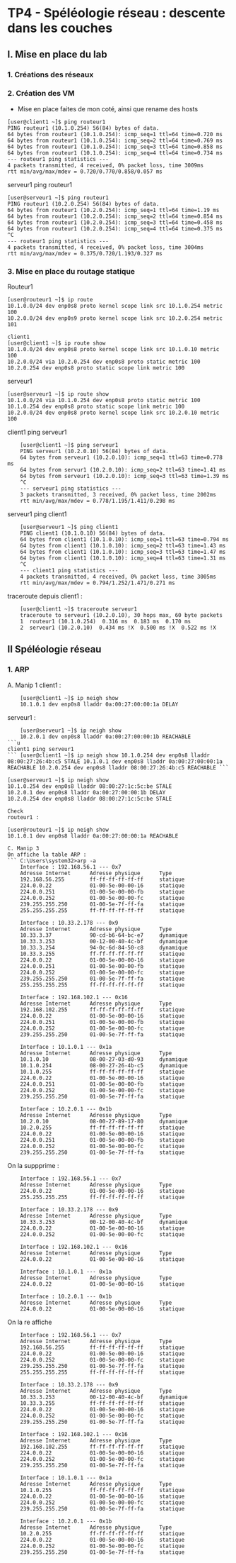 # TP4 - Spéléologie réseau : descente dans les couches

## I. Mise en place du lab
### 1. Créations des réseaux
### 2. Création des VM

* Mise en place faites de mon coté, ainsi que rename des hosts
```
[user@client1 ~]$ ping routeur1
PING routeur1 (10.1.0.254) 56(84) bytes of data.
64 bytes from routeur1 (10.1.0.254): icmp_seq=1 ttl=64 time=0.720 ms
64 bytes from routeur1 (10.1.0.254): icmp_seq=2 ttl=64 time=0.769 ms
64 bytes from routeur1 (10.1.0.254): icmp_seq=3 ttl=64 time=0.858 ms
64 bytes from routeur1 (10.1.0.254): icmp_seq=4 ttl=64 time=0.734 ms
--- routeur1 ping statistics ---
4 packets transmitted, 4 received, 0% packet loss, time 3009ms
rtt min/avg/max/mdev = 0.720/0.770/0.858/0.057 ms
```
 serveur1 ping routeur1
 ```
[user@serveur1 ~]$ ping routeur1
PING routeur1 (10.2.0.254) 56(84) bytes of data.
64 bytes from routeur1 (10.2.0.254): icmp_seq=1 ttl=64 time=1.19 ms
64 bytes from routeur1 (10.2.0.254): icmp_seq=2 ttl=64 time=0.854 ms
64 bytes from routeur1 (10.2.0.254): icmp_seq=3 ttl=64 time=0.458 ms
64 bytes from routeur1 (10.2.0.254): icmp_seq=4 ttl=64 time=0.375 ms
^C
--- routeur1 ping statistics ---
4 packets transmitted, 4 received, 0% packet loss, time 3004ms
rtt min/avg/max/mdev = 0.375/0.720/1.193/0.327 ms
```
### 3. Mise en place du routage statique
Routeur1
```
[user@routeur1 ~]$ ip route
10.1.0.0/24 dev enp0s8 proto kernel scope link src 10.1.0.254 metric 100
10.2.0.0/24 dev enp0s9 proto kernel scope link src 10.2.0.254 metric 101
```
```
client1
[user@client1 ~]$ ip route show
10.1.0.0/24 dev enp0s8 proto kernel scope link src 10.1.0.10 metric 100
10.2.0.0/24 via 10.2.0.254 dev enp0s8 proto static metric 100
10.2.0.254 dev enp0s8 proto static scope link metric 100
```
serveur1
```
[user@serveur1 ~]$ ip route show
10.1.0.0/24 via 10.1.0.254 dev enp0s8 proto static metric 100
10.1.0.254 dev enp0s8 proto static scope link metric 100
10.2.0.0/24 dev enp0s8 proto kernel scope link src 10.2.0.10 metric 100
```
client1 ping serveur1
```
    [user@client1 ~]$ ping serveur1
    PING serveur1 (10.2.0.10) 56(84) bytes of data.
    64 bytes from serveur1 (10.2.0.10): icmp_seq=1 ttl=63 time=0.778 ms
    64 bytes from servur1 (10.2.0.10): icmp_seq=2 ttl=63 time=1.41 ms
    64 bytes from serveur1 (10.2.0.10): icmp_seq=3 ttl=63 time=1.39 ms
    ^C
    --- serveur1 ping statistics ---
    3 packets transmitted, 3 received, 0% packet loss, time 2002ms
    rtt min/avg/max/mdev = 0.778/1.195/1.411/0.298 ms 
```
serveur1 ping client1
```
    [user@serveur1 ~]$ ping client1
    PING client1 (10.1.0.10) 56(84) bytes of data.
    64 bytes from client1 (10.1.0.10): icmp_seq=1 ttl=63 time=0.794 ms
    64 bytes from client1 (10.1.0.10): icmp_seq=2 ttl=63 time=1.43 ms
    64 bytes from client1 (10.1.0.10): icmp_seq=3 ttl=63 time=1.47 ms
    64 bytes from client1 (10.1.0.10): icmp_seq=4 ttl=63 time=1.31 ms
    ^C
    --- client1 ping statistics ---
    4 packets transmitted, 4 received, 0% packet loss, time 3005ms
    rtt min/avg/max/mdev = 0.794/1.252/1.471/0.271 ms
```
traceroute depuis client1 :
```
    [user@client1 ~]$ traceroute serveur1
    traceroute to serveur1 (10.2.0.10), 30 hops max, 60 byte packets
    1  routeur1 (10.1.0.254)  0.316 ms  0.183 ms  0.170 ms
    2  serveur1 (10.2.0.10)  0.434 ms !X  0.500 ms !X  0.522 ms !X
```
## II Spéléologie réseau
### 1. ARP
A. Manip 1
client1 :
```
    [user@client1 ~]$ ip neigh show
    10.1.0.1 dev enp0s8 lladdr 0a:00:27:00:00:1a DELAY
```
serveur1 : 
```
    [user@serveur1 ~]$ ip neigh show
    10.2.0.1 dev enp0s8 lladdr 0a:00:27:00:00:1b REACHABLE
```u
client1 ping serveur1 
``` [user@client1 ~]$ ip neigh show 10.1.0.254 dev enp0s8 lladdr 08:00:27:26:4b:c5 STALE 10.1.0.1 dev enp0s8 lladdr 0a:00:27:00:00:1a REACHABLE 10.2.0.254 dev enp0s8 lladdr 08:00:27:26:4b:c5 REACHABLE ```

```
    [user@serveur1 ~]$ ip neigh show
    10.1.0.254 dev enp0s8 lladdr 08:00:27:1c:5c:be STALE
    10.2.0.1 dev enp0s8 lladdr 0a:00:27:00:00:1b DELAY
    10.2.0.254 dev enp0s8 lladdr 08:00:27:1c:5c:be STALE
```
Check
routeur1 :
```
    [user@routeur1 ~]$ ip neigh show
    10.1.0.1 dev enp0s8 lladdr 0a:00:27:00:00:1a REACHABLE
```
C. Manip 3
On affiche la table ARP :
``` C:\Users\system32>arp -a
    Interface : 192.168.56.1 --- 0x7
    Adresse Internet      Adresse physique      Type
    192.168.56.255        ff-ff-ff-ff-ff-ff     statique
    224.0.0.22            01-00-5e-00-00-16     statique
    224.0.0.251           01-00-5e-00-00-fb     statique
    224.0.0.252           01-00-5e-00-00-fc     statique
    239.255.255.250       01-00-5e-7f-ff-fa     statique
    255.255.255.255       ff-ff-ff-ff-ff-ff     statique

    Interface : 10.33.2.178 --- 0x9
    Adresse Internet      Adresse physique      Type
    10.33.3.37            90-cd-b6-64-bc-e7     dynamique
    10.33.3.253           00-12-00-40-4c-bf     dynamique
    10.33.3.254           94-0c-6d-84-50-c8     dynamique
    10.33.3.255           ff-ff-ff-ff-ff-ff     statique
    224.0.0.22            01-00-5e-00-00-16     statique
    224.0.0.251           01-00-5e-00-00-fb     statique
    224.0.0.252           01-00-5e-00-00-fc     statique
    239.255.255.250       01-00-5e-7f-ff-fa     statique
    255.255.255.255       ff-ff-ff-ff-ff-ff     statique

    Interface : 192.168.102.1 --- 0x16
    Adresse Internet      Adresse physique      Type
    192.168.102.255       ff-ff-ff-ff-ff-ff     statique
    224.0.0.22            01-00-5e-00-00-16     statique
    224.0.0.251           01-00-5e-00-00-fb     statique
    224.0.0.252           01-00-5e-00-00-fc     statique
    239.255.255.250       01-00-5e-7f-ff-fa     statique

    Interface : 10.1.0.1 --- 0x1a
    Adresse Internet      Adresse physique      Type
    10.1.0.10             08-00-27-03-d0-93     dynamique
    10.1.0.254            08-00-27-26-4b-c5     dynamique
    10.1.0.255            ff-ff-ff-ff-ff-ff     statique
    224.0.0.22            01-00-5e-00-00-16     statique
    224.0.0.251           01-00-5e-00-00-fb     statique
    224.0.0.252           01-00-5e-00-00-fc     statique
    239.255.255.250       01-00-5e-7f-ff-fa     statique

    Interface : 10.2.0.1 --- 0x1b
    Adresse Internet      Adresse physique      Type
    10.2.0.10             08-00-27-89-17-80     dynamique
    10.2.0.255            ff-ff-ff-ff-ff-ff     statique
    224.0.0.22            01-00-5e-00-00-16     statique
    224.0.0.251           01-00-5e-00-00-fb     statique
    224.0.0.252           01-00-5e-00-00-fc     statique
    239.255.255.250       01-00-5e-7f-ff-fa     statique
```
On la suppprime : 
``` C:\WINDOWS\system32>arp -a
    Interface : 192.168.56.1 --- 0x7
    Adresse Internet      Adresse physique      Type
    224.0.0.22            01-00-5e-00-00-16     statique
    255.255.255.255       ff-ff-ff-ff-ff-ff     statique

    Interface : 10.33.2.178 --- 0x9
    Adresse Internet      Adresse physique      Type
    10.33.3.253           00-12-00-40-4c-bf     dynamique
    224.0.0.22            01-00-5e-00-00-16     statique
    224.0.0.252           01-00-5e-00-00-fc     statique

    Interface : 192.168.102.1 --- 0x16
    Adresse Internet      Adresse physique      Type
    224.0.0.22            01-00-5e-00-00-16     statique

    Interface : 10.1.0.1 --- 0x1a
    Adresse Internet      Adresse physique      Type
    224.0.0.22            01-00-5e-00-00-16     statique

    Interface : 10.2.0.1 --- 0x1b
    Adresse Internet      Adresse physique      Type
    224.0.0.22            01-00-5e-00-00-16     statique
```
On la re affiche
``` C:\WINDOWS\system32>arp -a
    Interface : 192.168.56.1 --- 0x7
    Adresse Internet      Adresse physique      Type
    192.168.56.255        ff-ff-ff-ff-ff-ff     statique
    224.0.0.22            01-00-5e-00-00-16     statique
    224.0.0.252           01-00-5e-00-00-fc     statique
    239.255.255.250       01-00-5e-7f-ff-fa     statique
    255.255.255.255       ff-ff-ff-ff-ff-ff     statique

    Interface : 10.33.2.178 --- 0x9
    Adresse Internet      Adresse physique      Type
    10.33.3.253           00-12-00-40-4c-bf     dynamique
    10.33.3.255           ff-ff-ff-ff-ff-ff     statique
    224.0.0.22            01-00-5e-00-00-16     statique
    224.0.0.252           01-00-5e-00-00-fc     statique
    239.255.255.250       01-00-5e-7f-ff-fa     statique

    Interface : 192.168.102.1 --- 0x16
    Adresse Internet      Adresse physique      Type
    192.168.102.255       ff-ff-ff-ff-ff-ff     statique
    224.0.0.22            01-00-5e-00-00-16     statique
    224.0.0.252           01-00-5e-00-00-fc     statique
    239.255.255.250       01-00-5e-7f-ff-fa     statique

    Interface : 10.1.0.1 --- 0x1a
    Adresse Internet      Adresse physique      Type
    10.1.0.255            ff-ff-ff-ff-ff-ff     statique
    224.0.0.22            01-00-5e-00-00-16     statique
    224.0.0.252           01-00-5e-00-00-fc     statique
    239.255.255.250       01-00-5e-7f-ff-fa     statique

    Interface : 10.2.0.1 --- 0x1b
    Adresse Internet      Adresse physique      Type
    10.2.0.255            ff-ff-ff-ff-ff-ff     statique
    224.0.0.22            01-00-5e-00-00-16     statique
    224.0.0.252           01-00-5e-00-00-fc     statique
    239.255.255.250       01-00-5e-7f-ff-fa     statique
```